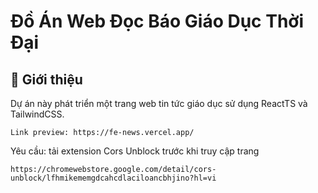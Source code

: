 # Đồ Án Web Đọc Báo Giáo Dục Thời Đại

## 🚀 Giới thiệu
Dự án này phát triển một trang web tin tức giáo dục sử dụng ReactTS và TailwindCSS.
```
Link preview: https://fe-news.vercel.app/
```
Yêu cầu: tải extension Cors Unblock trước khi truy cập trang
```
https://chromewebstore.google.com/detail/cors-unblock/lfhmikememgdcahcdlaciloancbhjino?hl=vi
